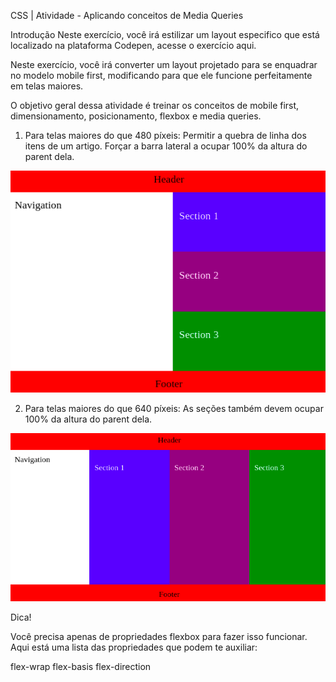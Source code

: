 CSS | Atividade - Aplicando conceitos de Media Queries

Introdução
Neste exercício, você irá estilizar um layout especifico que está localizado na plataforma Codepen, acesse o exercício aqui.

Neste exercício, você irá converter um layout projetado para se enquadrar no modelo mobile first, modificando para que ele funcione perfeitamente em telas maiores.

O objetivo geral dessa atividade é treinar os conceitos de mobile first, dimensionamento, posicionamento, flexbox e media queries.

1. Para telas maiores do que 480 píxeis:
Permitir a quebra de linha dos itens de um artigo.
Forçar a barra lateral a ocupar 100% da altura do parent dela.

<img src="./assets/example-1.png" alt="example 1" />

2. Para telas maiores do que 640 píxeis:
As seções também devem ocupar 100% da altura do parent dela.

<img src="./assets/example-2.png" alt="example 2" />

Dica!

Você precisa apenas de propriedades flexbox para fazer isso funcionar. Aqui está uma lista das propriedades que podem te auxiliar:

flex-wrap
flex-basis
flex-direction